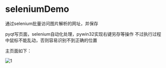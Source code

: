 # seleniumDemo
通过selenium批量访问图片解析的网址，并保存

pyqt写页面，selenium自动化处理，pywin32实现右键另存等操作
不过执行过程中鼠标不能乱动，否则容易识别不到正确的位置

主页面如下：


![1](https://user-images.githubusercontent.com/89622860/169765405-5d81b9bb-0ad9-457c-b1a5-0f69940f5de8.jpg)
